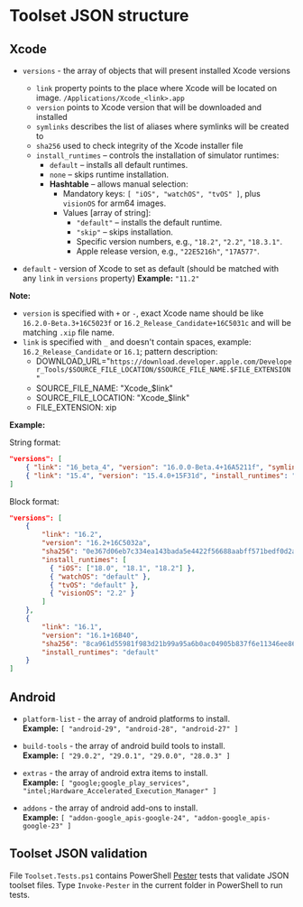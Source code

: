 # Toolset JSON structure

## Xcode

- `versions` - the array of objects that will present installed Xcode versions  
  - `link` property points to the place where Xcode will be located on image. `/Applications/Xcode_<link>.app`  
  - `version` points to Xcode version that will be downloaded and installed
  - `symlinks` describes the list of aliases where symlinks will be created to
  - `sha256` used to check integrity of the Xcode installer file
  - `install_runtimes` – controls the installation of simulator runtimes:
    - `default` – installs all default runtimes.
    - `none` – skips runtime installation.
    - **Hashtable** – allows manual selection:
      - Mandatory keys: `[ "iOS", "watchOS", "tvOS" ]`, plus `visionOS` for arm64 images.
      - Values [array of string]:  
        - `"default"` – installs the default runtime.  
        - `"skip"` – skips installation.  
        - Specific version numbers, e.g., `"18.2"`, `"2.2"`, `"18.3.1"`.
        - Apple release version, e.g., `"22E5216h"`, `"17A577"`.

- `default` - version of Xcode to set as default (should be matched with any `link` in `versions` property)
    **Example:** `"11.2"`  

**Note:**

- `version` is specified with `+` or `-`, exact Xcode name should be like `16.2.0-Beta.3+16C5023f` or `16.2_Release_Candidate+16C5031c` and will be matching `.xip` file name.
- `link` is specified with `_` and doesn't contain spaces, example: `16.2_Release_Candidate` or `16.1`; pattern description:
  - DOWNLOAD_URL="`https://download.developer.apple.com/Developer_Tools/$SOURCE_FILE_LOCATION/$SOURCE_FILE_NAME.$FILE_EXTENSION`"
  - SOURCE_FILE_NAME: "Xcode_$link"
  - SOURCE_FILE_LOCATION: "Xcode_$link"
  - FILE_EXTENSION: xip

**Example:**

String format:

```json
"versions": [
    { "link": "16_beta_4", "version": "16.0.0-Beta.4+16A5211f", "symlinks": ["16.0"], "install_runtimes": "none", "sha256": "4270cd8021b2f7f512ce91bfc4423b25bccab36cdab21834709d798c8daade72"},
    { "link": "15.4", "version": "15.4.0+15F31d", "install_runtimes": "default", "sha256": "82d3d61804ff3f4c7c82085e91dc701037ddaa770e542848b2477e22f4e8aa7a"}
]
```

Block format:

```json
"versions": [
    {
        "link": "16.2",
        "version": "16.2+16C5032a",
        "sha256": "0e367d06eb7c334ea143bada5e4422f56688aabff571bedf0d2ad9434b7290de",
        "install_runtimes": [
          { "iOS": ["18.0", "18.1", "18.2"] },
          { "watchOS": "default" },
          { "tvOS": "default" },
          { "visionOS": "2.2" }
        ]
    },
    {
        "link": "16.1",
        "version": "16.1+16B40",
        "sha256": "8ca961d55981f983d21b99a95a6b0ac04905b837f6e11346ee86d28f12afe720",
        "install_runtimes": "default"
    }
]
```

## Android

- `platform-list` - the array of android platforms to install.  
    **Example:** `[ "android-29", "android-28", "android-27" ]`  

- `build-tools` - the array of android build tools to install.  
    **Example:** `[ "29.0.2", "29.0.1", "29.0.0", "28.0.3" ]`  

- `extras` - the array of android extra items to install.  
    **Example:** `[ "google;google_play_services", "intel;Hardware_Accelerated_Execution_Manager" ]`  

- `addons` - the array of android add-ons to install.  
    **Example:** `[ "addon-google_apis-google-24", "addon-google_apis-google-23" ]`  

## Toolset JSON validation

File `Toolset.Tests.ps1` contains PowerShell [Pester](https://github.com/Pester/Pester) tests that validate JSON toolset files.
Type `Invoke-Pester` in the current folder in PowerShell to run tests.

